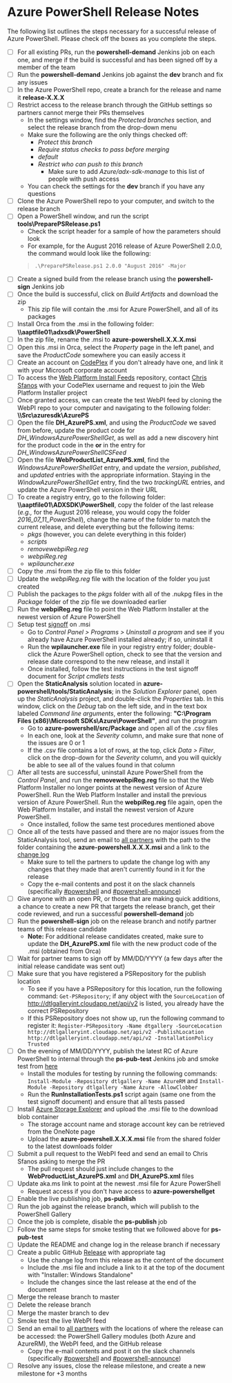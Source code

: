 # Azure PowerShell Release Notes

The following list outlines the steps necessary for a successful release of Azure PowerShell. Please check off the boxes as you complete the steps.

- [ ] For all existing PRs, run the **powershell-demand** Jenkins job on each one, and merge if the build is successful and has been signed off by a member of the team
- [ ] Run the **powershell-demand** Jenkins job against the **dev** branch and fix any issues
- [ ] In the Azure PowerShell repo, create a branch for the release and name it **release-X.X.X**
- [ ] Restrict access to the release branch through the GitHub settings so partners cannot merge their PRs themselves
    - In the settings window, find the *Protected branches* section, and select the release branch from the drop-down menu
    - Make sure the following are the only things checked off:
        + *Protect this branch*
        + *Require status checks to pass before merging*
        + *default*
        + *Restrict who can push to this branch*
            * Make sure to add *Azure/adx-sdk-manage* to this list of people with push access
    - You can check the settings for the **dev** branch if you have any questions
- [ ] Clone the Azure PowerShell repo to your computer, and switch to the release branch
- [ ] Open a PowerShell window, and run the script **tools\PreparePSRelease.ps1**
    - Check the script header for a sample of how the parameters should look
    - For example, for the August 2016 release of Azure PowerShell 2.0.0, the command would look like the following:
    > `.\PreparePSRelease.ps1 2.0.0 "August 2016" -Major`
- [ ] Create a signed build from the release branch using the **powershell-sign** Jenkins job
- [ ] Once the build is successful, click on *Build Artifacts* and download the zip
    - This zip file will contain the .msi for Azure PowerShell, and all of its packages
- [ ] Install Orca from the .msi in the following folder: **\\\\aaptfile01\adxsdk\PowerShell**
- [ ] In the zip file, rename the .msi to **azure-powershell.X.X.X.msi**
- [ ] Open this .msi in Orca, select the *Property* page in the left panel, and save the *ProductCode* somewhere you can easily access it
- [ ]  Create an account on [CodePlex](codeplex.com) if you don't already have one, and link it with your Microsoft corporate account
- [ ]  To access the [Web Platform Install Feeds](https://webpi.codeplex.com/) repository,  contact [Chris Sfanos](mailto:chris.sfanos@microsoft.com) with your CodePlex username and request to join the Web Platform Installer project
- [ ]  Once granted access, we can create the test WebPI feed by cloning the WebPI repo to your computer and navigating to the following folder: **\\\\Src\azuresdk\AzurePS**
- [ ]  Open the file **DH_AzurePS.xml**, and using the *ProductCode* we saved from before, update the product code for *DH_WindowsAzurePowerShellGet*, as well as add a new discovery hint for the product code in the **or** in the entry for *DH_WindowsAzurePowerShellCSFeed*
- [ ]  Open the file **WebProductList_AzurePS.xml**, find the *WindowsAzurePowerShellGet* entry, and update the *version*, *published*, and *updated* entries with the appropriate information. Staying in the *WindowAzurePowerShellGet* entry, find the two *trackingURL* entries, and update the Azure PowerShell version in their URL
- [ ]  To create a registry entry, go to the following folder: **\\\\aaptfile01\ADXSDK\PowerShell**, copy the folder of the last release (*e.g.,* for the August 2016 release, you would copy the folder *2016_07_11_PowerShell*), change the name of the folder to match the current release, and delete everything but the following items:
    - *pkgs* (however, you can delete everything in this folder)
    - *scripts*
    - *removewebpiReg.reg*
    - *webpiReg.reg*
    - *wpilauncher.exe*
- [ ] Copy the .msi from the zip file to this folder
- [ ] Update the *webpiReg.reg* file with the location of the folder you just created
- [ ] Publish the packages to the *pkgs* folder with all of the .nukpg files in the *Package* folder of the zip file we downloaded earlier
- [ ] Run the **webpiReg.reg** file to point the Web Platform Installer at the newest version of Azure PowerShell
- [ ] Setup test [signoff](https://microsoft.sharepoint.com/teams/azuresdk/powershell/_layouts/15/WopiFrame.aspx?sourcedoc=%7b96366200-2BA8-4980-9931-10AEBDAB7E08%7d&file=PowerShell%20End%20Of%20Release%20Testing.docx&action=default) on .msi
    - Go to *Control Panel > Programs > Uninstall a program* and see if you already have Azure PowerShell installed already; if so, uninstall it
    - Run the **wpilauncher.exe** file in your registry entry folder; double-click the Azure PowerShell option, check to see that the version and release date correspond to the new release, and install it
    - Once installed, follow the test instructions in the test signoff document for *Script cmdlets tests*
- [ ] Open the **StaticAnalysis** solution located in **azure-powershell/tools/StaticAnalysis**; in the *Solution Explorer* panel, open up the *StaticAnalysis* project, and double-click the *Properties* tab. In this window, click on the *Debug* tab on the left side, and in the text box labeled *Command line arguments*, enter the following: **"C:\Program Files (x86)\Microsoft SDKs\Azure\PowerShell"**, and run the program
    - Go to **azure-powershell/src/Package** and open all of the .csv files
    - In each one, look at the *Severity* column, and make sure that none of the issues are 0 or 1
    - If the .csv file contains a lot of rows, at the top, click *Data > Filter*, click on the drop-down for the *Severity* column, and you will quickly be able to see all of the values found in that column
- [ ] After all tests are successful, uninstall Azure PowerShell from the *Control Panel*, and run the **removewebpiReg.reg** file so that the Web Platform Installer no longer points at the newest version of Azure PowerShell. Run the Web Platform Installer and install the previous version of Azure PowerShell. Run the **webpiReg.reg** file again, open the Web Platform Installer, and install the newest version of Azure PowerShell.
    - Once installed, follow the same test procedures mentioned above
- [ ] Once all of the tests have passed and there are no major issues from the StaticAnalysis tool, send an email to [all partners](mailto:adxsdkpartners@microsoft.com) with the path to the folder containing the **azure-powershell.X.X.X.msi** and a link to the [change log](https://github.com/Azure/azure-powershell/blob/dev/ChangeLog.md)
    - Make sure to tell the partners to update the change log with any changes that they made that aren't currently found in it for the release
    - Copy the e-mail contents and post it on the slack channels (specifically [#powershell](https://azuresdk.slack.com/messages/powershell/) and [#powershell-announce](https://azuresdk.slack.com/messages/powershell-announce/))
- [ ] Give anyone with an open PR, or those that are making quick additions, a chance to create a new PR that targets the release branch, get their code reviewed, and run a successful **powershell-demand** job
- [ ] Run the **powershell-sign** job on the release branch and notify partner teams of this release candidate
    - **Note:** For additional release candidates created, make sure to update the **DH_AzurePS.xml** file with the new product code of the .msi (obtained from Orca)
- [ ] Wait for partner teams to sign off by MM/DD/YYYY (a few days after the initial release candidate was sent out)
- [ ] Make sure that you have registered a PSRepository for the publish location
    - To see if you have a PSRepository for this location, run the following command: `Get-PSRepository`; if any object with the `SourceLocation` of http://dtlgalleryint.cloudapp.net/api/v2 is listed, you already have the correct PSRepository
    - If this PSRepository does not show up, run the following command to register it: `Register-PSRepository -Name dtgallery -SourceLocation http://dtlgalleryint.cloudapp.net/api/v2 -PublishLocation http://dtlgalleryint.cloudapp.net/api/v2 -InstallationPolicy Trusted`
- [ ] On the evening of MM/DD/YYYY, publish the latest RC of Azure PowerShell to internal through the **ps-pub-test** Jenkins job and smoke test from [here](dtlgalleryint.cloudapp.net/api/v2)
    - Install the modules for testing by running the following commands: `Install-Module -Repository dtlgallery -Name AzureRM` and `Install-Module -Repository dtlgallery -Name Azure -AllowClobber`
    - Run the **RunInstallationTests.ps1** script again (same one from the test signoff document) and ensure that all tests passed
- [ ] Install [Azure Storage Explorer](https://azurestorageexplorer.codeplex.com/) and upload the .msi file to the download blob container
    - The storage account name and storage account key can be retrieved from the OneNote page
    - Upload the **azure-powershell.X.X.X.msi** file from the shared folder to the latest downloads folder
- [ ] Submit a pull request to the WebPI feed and send an email to Chris Sfanos asking to merge the PR
    - The pull request should just include changes to the **WebProductList_AzurePS.xml** and **DH_AzurePS.xml** files
- [ ] Update aka.ms link to point at the newest .msi file for Azure PowerShell
    - Request access if you don't have access to **azure-powershellget**
- [ ] Enable the live publishing job, **ps-publish**
- [ ] Run the job against the release branch, which will publish to the PowerShell Gallery
- [ ] Once the job is complete, disable the **ps-publish** job
- [ ] Follow the same steps for smoke testing that we followed above for **ps-pub-test**
- [ ] Update the README and change log in the release branch if necessary
- [ ] Create a public GitHub [Release](https://github.com/Azure/azure-powershell/releases) with appropriate tag
    - Use the change log from this release as the content of the document
    - Include the .msi file and include a link to it at the top of the document with "Installer: Windows Standalone"
    - Include the changes since the last release at the end of the document
- [ ] Merge the release branch to master
- [ ] Delete the release branch
- [ ] Merge the master branch to dev
- [ ] Smoke test the live WebPI feed
- [ ] Send an email to [all partners](mailto:adxsdkpartners@microsoft.com) with the locations of where the release can be accessed: the PowerShell Gallery modules (both Azure and AzureRM), the WebPI feed, and the GitHub release
    - Copy the e-mail contents and post it on the slack channels (specifically [#powershell](https://azuresdk.slack.com/messages/powershell/) and [#powershell-announce](https://azuresdk.slack.com/messages/powershell-announce/))
- [ ] Resolve any issues, close the release milestone, and create a new milestone for +3 months